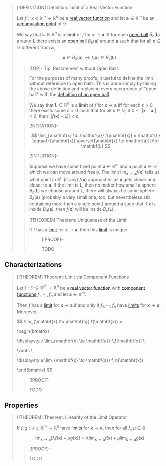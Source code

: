 >[!DEFINITION] Definition: Limit of a Real Vector Function
>
>Let $f: \mathcal{D} \subseteq \mathbb{R}^m \to \mathbb{R}^n$ be a [real vector function](../Functions%20of%20the%20Real%20Numbers.md) and let $\mathbf{a} \in \mathbb{R}^m$ be an [accumulation point](../../../Topology/Interior,%20Boundary,%20Exterior/Accumulation%20Point.md) of $\mathcal{D}$.
>
>We say that $\mathbf{L} \in \mathbb{R}^n$ is a **limit** of $f$ for $\mathbf{x} \to \mathbf{a}$ iff for each [open ball](../The%20Topology%20of%20Euclidean%20Space.md) $B_{\varepsilon}(\mathbf{L})$ around $\mathbf{L}$ there exists an [open ball](../The%20Topology%20of%20Euclidean%20Space.md) $B_{\delta}(\mathbf{a})$ around $\mathbf{a}$ such that for all $\mathbf{x} \in \mathcal{D}$ different from $\mathbf{a}$,
>
>$$
>\mathbf{x} \in B_{\delta}(\mathbf{a}) \implies f(\mathbf{x}) \in B_{\varepsilon}(\mathbf{L})
>$$
>
>>[!TIP]- Tip: Restatement without Open Balls
>>
>>For the purposes of many proofs, it useful to define the limit without reference to open balls. This is done simply by taking the above definition and replacing every occurrence of "open ball" with the [definition of an open ball](../../../Topology/Metric%20Spaces/index.md).
>>
>>We say that $\mathbf{L} \in \mathbb{R}^n$ is a **limit** of $f$ for $\mathbf{x} \to \mathbf{a}$ iff for each $\varepsilon \gt 0$, there exists some $\delta \gt 0$ such that for all $\mathbf{x} \in \mathcal{D}$, if $0 \lt ||\mathbf{x} - \mathbf{a}|| \lt \delta$, then $||f(\mathbf{x}) - \mathbf{L}|| \lt \varepsilon$.
>>
>
>>[!NOTATION]-
>>
>>$$
>>\lim_{\mathbf{x} \to \mathbf{a}} f(\mathbf{x}) = \mathbf{L} \qquad f(\mathbf{x}) \overset{\mathbf{x} \to \mathbf{a}}{\to} \mathbf{L}
>>$$
>>
>
>>[!INTUITION]-
>>
>>Suppose we have some fixed point $\mathbf{a} \in \mathbb{R}^m$ and a point $\mathbf{x} \in \mathcal{D}$ which we can move around freely. The limit $\lim_{\mathbf{x}\to\mathbf{a}}f(\mathbf{x})$ tells us what point in $\mathbb{R}^n$ (if any) $f(\mathbf{x})$ approaches as $\mathbf{x}$ gets closer and closer to $\mathbf{a}$. If the limit is $\mathbf{L}$, then no matter how small a sphere $B_{\varepsilon}(\mathbf{L})$ we choose around $\mathbf{L}$, there will always be some sphere $B_{\delta}(\mathbf{a})$ (probably a very small one, too, but nevertheless still containing more than a single point) around $\mathbf{a}$ such that if $\mathbf{x}$ is inside $B_{\delta}(\mathbf{a})$, then $f(\mathbf{x})$ will be inside $B_{\varepsilon}(\mathbf{L})$.
>>
>
>>[!THEOREM] Theorem: Uniqueness of the Limit
>>
>>If $f$ has a [limit](Limits%20of%20Real%20Vector%20Functions.md) for $\mathbf{x} \to \mathbf{a}$, then this [limit](Limits%20of%20Real%20Vector%20Functions.md) is unique.
>>
>>>[!PROOF]-
>>>
>>>TODO
>>>
>>
>

## Characterizations

>[!THEOREM] Theorem: Limit via Component Functions
>
>Let $f: D \subseteq \mathbb{R}^m \to \mathbb{R}^n$ be a [real vector function](../Functions%20of%20the%20Real%20Numbers.md) with [component functions](../Functions%20of%20the%20Real%20Numbers.md) $f_1,\cdots, f_n$ and let $\mathbf{a} \in \mathbb{R}^m$.
>
>Then $f$ has a [limit](Limits%20of%20Real%20Vector%20Functions.md) for $\mathbf{x} \to \mathbf{a}$ if and only if $f_1,\cdots, f_n$ have [limits](Scalar%20Fields/Limits%20of%20Real%20Scalar%20Fields.md) for $\mathbf{x} \to \mathbf{a}$. Moreover,
>
>$$
>\lim_{\mathbf{x} \to \mathbf{a}} f(\mathbf{x}) = 
>
>\begin{bmatrix}
>
>\displaystyle \lim_{\mathbf{x} \to \mathbf{a}} f_1(\mathbf{x}) \\
>
>\vdots \\
>
>\displaystyle \lim_{\mathbf{x} \to \mathbf{a}} f_n(\mathbf{x})
>
>\end{bmatrix}
>$$
>
>>[!PROOF]-
>>
>>TODO
>>
>

## Properties

>[!THEOREM] Theorem: Linearity of the Limit Operator
>
>If $f, g: \mathcal{D} \subseteq \mathbb{R}^m \to \mathbb{R}^n$ have [limits](Limits%20of%20Real%20Vector%20Functions.md) for $\mathbf{x} \to \mathbf{a}$, then for all $\lambda, \mu \in \mathbb{R}$
>
>$$
>\lim_{\mathbf{x} \to \mathbf{a}} [\lambda f(\mathbf{x}) + \mu g(\mathbf{x})] = \lambda \lim_{\mathbf{x} \to \mathbf{a}} f(\mathbf{x}) + \mu \lim_{\mathbf{x} \to \mathbf{a}} g(\mathbf{x})
>$$
>
>>[!PROOF]-
>>
>>TODO
>>
>